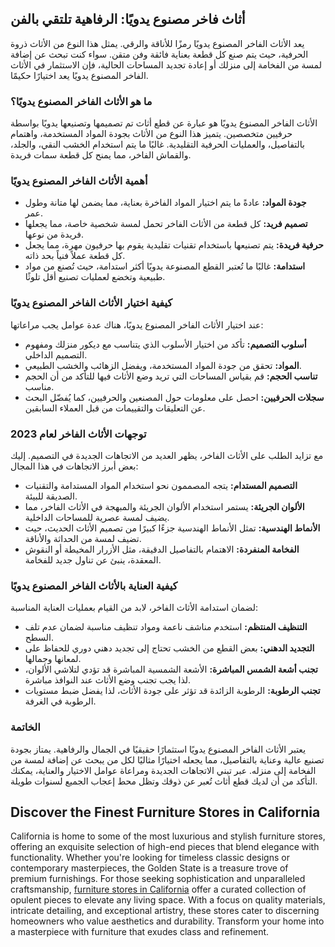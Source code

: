 <h2>أثاث فاخر مصنوع يدويًا: الرفاهية تلتقي بالفن</h2>

<p>يعد الأثاث الفاخر المصنوع يدويًا رمزًا للأناقة والرقي. يمثل هذا النوع من الأثاث ذروة الحرفية، حيث يتم صنع كل قطعة بعناية فائقة وفن متقن. سواء كنت تبحث عن إضافة لمسة من الفخامة إلى منزلك أو إعادة تجديد المساحات الحالية، فإن الاستثمار في الأثاث الفاخر المصنوع يدويًا يعد اختيارًا حكيمًا.</p>

<h3>ما هو الأثاث الفاخر المصنوع يدويًا؟</h3>

<p>الأثاث الفاخر المصنوع يدويًا هو عبارة عن قطع أثاث تم تصميمها وتصنيعها يدويًا بواسطة حرفيين متخصصين. يتميز هذا النوع من الأثاث بجودة المواد المستخدمة، واهتمام بالتفاصيل، والعمليات الحرفية التقليدية. غالبًا ما يتم استخدام الخشب النقي، والجلد، والقماش الفاخر، مما يمنح كل قطعة سمات فريدة.</p>

<h3>أهمية الأثاث الفاخر المصنوع يدويًا</h3>

<ul>
    <li><strong>جودة المواد:</strong> عادةً ما يتم اختيار المواد الفاخرة بعناية، مما يضمن لها متانة وطول عمر.</li>
    <li><strong>تصميم فريد:</strong> كل قطعة من الأثاث الفاخر تحمل لمسة شخصية خاصة، مما يجعلها فريدة من نوعها.</li>
    <li><strong>حرفية فريدة:</strong> يتم تصنيعها باستخدام تقنيات تقليدية يقوم بها حرفيون مهرة، مما يجعل كل قطعة عملاً فنياً بحد ذاته.</li>
    <li><strong>استدامة:</strong> غالبًا ما تُعتبر القطع المصنوعة يدويًا أكثر استدامة، حيث تُصنع من مواد طبيعية وتخضع لعمليات تصنيع أقل تلوثًا.</li>
</ul>

<h3>كيفية اختيار الأثاث الفاخر المصنوع يدويًا</h3>

<p>عند اختيار الأثاث الفاخر المصنوع يدويًا، هناك عدة عوامل يجب مراعاتها:</p>

<ul>
    <li><strong>أسلوب التصميم:</strong> تأكد من اختيار الأسلوب الذي يتناسب مع ديكور منزلك ومفهوم التصميم الداخلي.</li>
    <li><strong>المواد:</strong> تحقق من جودة المواد المستخدمة، ويفضل الزهائب والخشب الطبيعي.</li>
    <li><strong>تناسب الحجم:</strong> قم بقياس المساحات التي تريد وضع الأثاث فيها للتأكد من أن الحجم مناسب.</li>
    <li><strong>سجلات الحرفيين:</strong> احصل على معلومات حول المصنعين والحرفيين، كما يُفضّل البحث عن التعليقات والتقييمات من قبل العملاء السابقين.</li>
</ul>

<h3>توجهات الأثاث الفاخر لعام 2023</h3>

<p>مع تزايد الطلب على الأثاث الفاخر، يظهر العديد من الاتجاهات الجديدة في التصميم. إليك بعض أبرز الاتجاهات في هذا المجال:</p>

<ul>
    <li><strong>التصميم المستدام:</strong> يتجه المصممون نحو استخدام المواد المستدامة والتقنيات الصديقة للبيئة.</li>
    <li><strong>الألوان الجريئة:</strong> يستمر استخدام الألوان الجريئة والمبهجة في الأثاث الفاخر، مما يضيف لمسة عصرية للمساحات الداخلية.</li>
    <li><strong>الأنماط الهندسية:</strong> تمثل الأنماط الهندسية جزءًا كبيرًا من تصميم الأثاث الحديث، حيث تضيف لمسة من الحداثة والأناقة.</li>
    <li><strong>الفخامة المنفردة:</strong> الاهتمام بالتفاصيل الدقيقة، مثل الأزرار المخيطة أو النقوش المعقدة، ينبئ عن تناول جديد للفخامة.</li>
</ul>

<h3>كيفية العناية بالأثاث الفاخر المصنوع يدويًا</h3>

<p>لضمان استدامة الأثاث الفاخر، لابد من القيام بعمليات العناية المناسبة:</p>

<ul>
    <li><strong>التنظيف المنتظم:</strong> استخدم مناشف ناعمة ومواد تنظيف مناسبة لضمان عدم تلف السطح.</li>
    <li><strong>التجديد الدهني:</strong> بعض القطع من الخشب تحتاج إلى تجديد دهني دوري للحفاظ على لمعانها وجمالها.</li>
    <li><strong>تجنب أشعة الشمس المباشرة:</strong> الأشعة الشمسية المباشرة قد تؤدي لتلاشي الألوان، لذا يجب تجنب وضع الأثاث عند النوافذ مباشرة.</li>
    <li><strong>تجنب الرطوبة:</strong> الرطوبة الزائدة قد تؤثر على جودة الأثاث، لذا يفضل ضبط مستويات الرطوبة في الغرفة.</li>
</ul>

<h3>الخاتمة</h3>

<p>يعتبر الأثاث الفاخر المصنوع يدويًا استثمارًا حقيقيًا في الجمال والرفاهية. يمتاز بجودة تصنيع عالية وعناية بالتفاصيل، مما يجعله اختيارًا مثاليًا لكل من يبحث عن إضافة لمسة من الفخامة إلى منزله. عبر تبني الاتجاهات الجديدة ومراعاة عوامل الاختيار والعناية، يمكنك التأكد من أن لديك قطع أثاث تُعبر عن ذوقك وتظل محط إعجاب الجميع لسنوات طويلة.</p> <h2>Discover the Finest Furniture Stores in California</h2>  

<p>California is home to some of the most luxurious and stylish furniture stores, offering an exquisite selection of high-end pieces that blend elegance with functionality. Whether you're looking for timeless classic designs or contemporary masterpieces, the Golden State is a treasure trove of premium furnishings. For those seeking sophistication and unparalleled craftsmanship, <a href="https://www.mobiliacleopatra.com/">furniture stores in California</a> offer a curated collection of opulent pieces to elevate any living space. With a focus on quality materials, intricate detailing, and exceptional artistry, these stores cater to discerning homeowners who value aesthetics and durability. Transform your home into a masterpiece with furniture that exudes class and refinement.</p>
